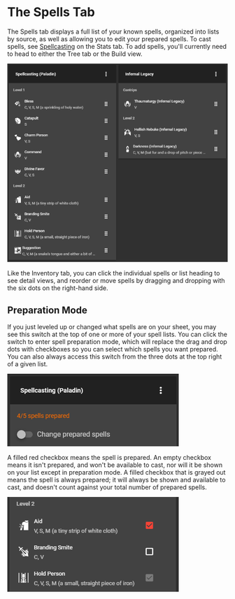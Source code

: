 # The Spells Tab

The Spells tab displays a full list of your known spells, organized into lists by source, as well as allowing you to edit your prepared spells. To cast spells, see [Spellcasting](the-stats-tab.md#spellcasting) on the Stats tab. To add spells, you'll currently need to head to either the Tree tab or the Build view.

![An example spells tab for a Tiefling Paladin.](<../.gitbook/assets/image (7) (1).png>)

Like the Inventory tab, you can click the individual spells or list heading to see detail views, and reorder or move spells by dragging and dropping with the six dots on the right-hand side.

## Preparation Mode

If you just leveled up or changed what spells are on your sheet, you may see this switch at the top of one or more of your spell lists. You can click the switch to enter spell preparation mode, which will replace the drag and drop dots with checkboxes so you can select which spells you want prepared. You can also always access this switch from the three dots at the top right of a given list.

![](<../.gitbook/assets/image (10) (1) (1) (1) (2).png>)

A filled red checkbox means the spell is prepared. An empty checkbox means it isn't prepared, and won't be available to cast, nor will it be shown on your list except in preparation mode. A filled checkbox that is grayed out means the spell is always prepared; it will always be shown and available to cast, and doesn't count against your total number of prepared spells.

![Three spells in preparation mode; one prepared, one unprepared, and one always prepared.](<../.gitbook/assets/image (17) (1).png>)
